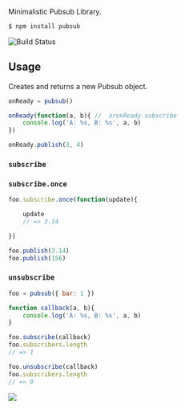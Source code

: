 Minimalistic Pubsub Library.

```bash
$ npm install pubsub
```

![Build Status](https://travis-ci.org/azer/pubsub.png)

## Usage

Creates and returns a new Pubsub object.

```js
onReady = pubsub()

onReady(function(a, b){ //  oronReady.subscribe
    console.log('A: %s, B: %s', a, b)
})

onReady.publish(3, 4)
```

### `subscribe`

### `subscribe.once`

```js
foo.subscribe.once(function(update){

    update
    // => 3.14

})

foo.publish(3.14)
foo.publish(156)

```

### `unsubscribe`

```js
foo = pubsub({ bar: 1 })

function callback(a, b){
    console.log('A: %s, B: %s', a, b)
}

foo.subscribe(callback)
foo.subscribers.length
// => 1

foo.unsubscribe(callback)
foo.subscribers.length
// => 0
```

![](http://distilleryimage9.s3.amazonaws.com/1c773a1e85a011e2bd8822000a9d0df8_6.jpg)
